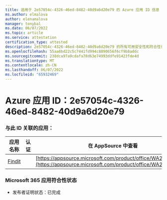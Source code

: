 ```yaml
---
title: 适用于 2e57054c-4326-46ed-8482-40d9a6d20e79 的 Azure 应用 ID 信息
ms.author: elmalova
author: elenamalova
manager: tonybal
ms.date: 06/07/2022
ms.topic: article
ms.service: attestation
certification_type: attested
description: 2e57054c-4326-46ed-8482-40d9a6d20e79 的所有可用安全性和符合性信息信息。
ms.openlocfilehash: 55aa8bd22c5c7441fd994c8890656f6cf9b8addc
ms.sourcegitcommit: 238dca97a9cdafa78d63e74993ddfe91423fde4d
ms.translationtype: MT
ms.contentlocale: zh-CN
ms.lasthandoff: 06/07/2022
ms.locfileid: "65932469"
---
```

# <a name="azure-app-id-2e57054c-4326-46ed-8482-40d9a6d20e79"></a>Azure 应用 ID：2e57054c-4326-46ed-8482-40d9a6d20e79


### <a name="apps-associated-with-this-id"></a>与此 ID 关联的应用：
| **应用名称** | **认证** | **在 AppSource 中查看** |
|--------------|---------------|-----------------------|
| [Findit](../forward/WA200003849.md) |  | [https://appsource.microsoft.com/product/office/WA200003849](https://appsource.microsoft.com/product/office/WA200003849) |

### <a name="microsoft-365-app-compliance-status"></a>Microsoft 365 应用符合性状态
- 发布者证明状态：已完成
